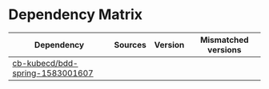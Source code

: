 # Dependency Matrix

Dependency | Sources | Version | Mismatched versions
---------- | ------- | ------- | -------------------
[cb-kubecd/bdd-spring-1583001607](https://github.com/cb-kubecd/bdd-spring-1583001607.git) |  | []() | 
